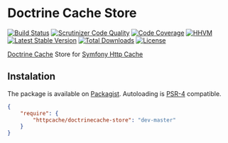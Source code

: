 # Doctrine Cache Store
[![Build Status](https://img.shields.io/travis/fabiorphp/httpcache-doctrinecache-store/master.svg?style=flat-square)](https://travis-ci.org/fabiorphp/httpcache-doctrinecache-store)
[![Scrutinizer Code Quality](https://img.shields.io/scrutinizer/g/fabiorphp/httpcache-doctrinecache-store/master.svg?style=flat-square)](https://scrutinizer-ci.com/g/fabiorphp/httpcache-doctrinecache-store/?branch=master)
[![Code Coverage](https://img.shields.io/scrutinizer/coverage/g/fabiorphp/httpcache-doctrinecache-store/master.svg?style=flat-square)](https://scrutinizer-ci.com/g/fabiorphp/httpcache-doctrinecache-store/?branch=master)
[![HHVM](https://img.shields.io/hhvm/fabiorphp/httpcache-doctrinecache-store.svg?style=flat-square)](https://travis-ci.org/fabiorphp/httpcache-doctrinecache-store)
[![Latest Stable Version](https://img.shields.io/packagist/v/httpcache/doctrinecache-store.svg?style=flat-square)](https://packagist.org/packages/httpcache/doctrinecache-store)
[![Total Downloads](https://img.shields.io/packagist/dt/httpcache/doctrinecache-store.svg?style=flat-square)](https://packagist.org/packages/httpcache/doctrinecache-store)
[![License](https://img.shields.io/packagist/l/httpcache/doctrinecache-store.svg?style=flat-square)](https://packagist.org/packages/httpcache/doctrinecache-store)

[Doctrine Cache](http://doctrine-orm.readthedocs.org/en/latest/reference/caching.html) Store for [Symfony Http Cache](http://symfony.com/doc/current/book/http_cache.html)

## Instalation
The package is available on [Packagist](http://packagist.org/packages/fabiorphp/httpcache-doctrinecache-store).
Autoloading is [PSR-4](https://github.com/php-fig/fig-standards/blob/master/accepted/PSR-4-autoloader.md) compatible.

```json
{
    "require": {
        "httpcache/doctrinecache-store": "dev-master"
    }
}
```
